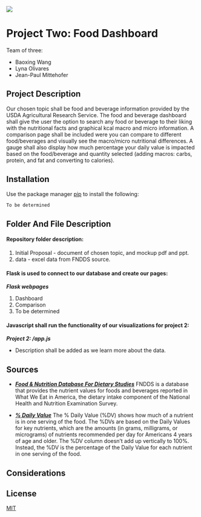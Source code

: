 
![](https://www.pinclipart.com/picdir/big/267-2678052_healthy-food-clipart-cute-png-download.png)

# Project Two: Food Dashboard

Team of three:
* Baoxing Wang 
* Lyna Olivares
* Jean-Paul Mittehofer

## Project Description

Our chosen topic shall be food and beverage information provided by the USDA Agricultural Research Service. The food and beverage dashboard shall give the user the option to search any food or beverage to their liking with the nutritional facts and graphical kcal macro and micro information. A comparison page shall be included were you can compare to different food/beverages and visually see the macro/micro nutritional differences. A gauge shall also display how much percentage your daily value is impacted based on the food/beverage and quantity selected (adding macros: carbs, protein, and fat and converting to calories).



## Installation

Use the package manager [pip](https://pip.pypa.io/en/stable/) to install the following:

```bash
To be determined
```

## Folder And File Description

#### Repository folder description:
1. Initial Proposal - document of chosen topic, and mockup pdf and ppt.
2. data - excel data from FNDDS source.


#### Flask is used to connect to our database and create our pages:
***Flask webpages***

1. Dashboard
2. Comparison
3. To be determined

#### Javascript shall run the functionality of our visualizations for project 2:
***Project 2: /app.js***

* Description shall be added as we learn more about the data.


## Sources
* [***Food & Nutrition Database For Dietary Studies***](https://www.ars.usda.gov/northeast-area/beltsville-md-bhnrc/beltsville-human-nutrition-research-center/food-surveys-research-group/docs/fndds-download-databases/)
 FNDDS is a database that provides the nutrient values for foods and beverages reported in What We Eat in America, the dietary intake component of the National Health and Nutrition Examination Survey.

 * [***% Daily Value***](https://www.accessdata.fda.gov/scripts/InteractiveNutritionFactsLabel/pdv.html)
 The % Daily Value (%DV) shows how much of a nutrient is in one serving of the food. The %DVs are based on the Daily Values for key nutrients, which are the amounts (in grams, milligrams, or micrograms) of nutrients recommended per day for Americans 4 years of age and older. The %DV column doesn’t add up vertically to 100%. Instead, the %DV is the percentage of the Daily Value for each nutrient in one serving of the food.

## Considerations

## License
[MIT](https://choosealicense.com/licenses/mit/)